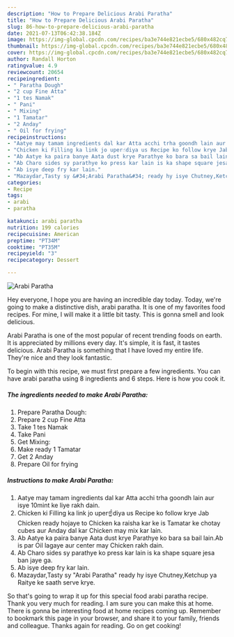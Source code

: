 ```yaml
---
description: "How to Prepare Delicious Arabi Paratha"
title: "How to Prepare Delicious Arabi Paratha"
slug: 86-how-to-prepare-delicious-arabi-paratha
date: 2021-07-13T06:42:38.184Z
image: https://img-global.cpcdn.com/recipes/ba3e744e821ecbe5/680x482cq70/arabi-paratha-recipe-main-photo.jpg
thumbnail: https://img-global.cpcdn.com/recipes/ba3e744e821ecbe5/680x482cq70/arabi-paratha-recipe-main-photo.jpg
cover: https://img-global.cpcdn.com/recipes/ba3e744e821ecbe5/680x482cq70/arabi-paratha-recipe-main-photo.jpg
author: Randall Horton
ratingvalue: 4.9
reviewcount: 20654
recipeingredient:
- " Paratha Dough"
- "2 cup Fine Atta"
- "1 tes Namak"
- " Pani"
- " Mixing"
- "1 Tamatar"
- "2 Anday"
- " Oil for frying"
recipeinstructions:
- "Aatye may tamam ingredients dal kar Atta acchi trha goondh lain aur isye 10mint ke liye rakh dain."
- "Chicken ki Filling ka link jo uper☝️diya us Recipe ko follow krye Jab Chicken ready hojaye to Chicken ka raisha kar ke is Tamatar ke chotay cubes aur Anday dal kar Chicken may mix kar lain."
- "Ab Aatye ka paira banye Aata dust krye Parathye ko bara sa bail lain.Ab is par Oil lagaye aur center may Chicken rakh dain."
- "Ab Charo sides sy parathye ko press kar lain is ka shape square jesa ban jaye ga."
- "Ab isye deep fry kar lain."
- "Mazaydar,Tasty sy &#34;Arabi Paratha&#34; ready hy isye Chutney,Ketchup ya Raitye ke saath serve krye."
categories:
- Recipe
tags:
- arabi
- paratha

katakunci: arabi paratha 
nutrition: 199 calories
recipecuisine: American
preptime: "PT34M"
cooktime: "PT35M"
recipeyield: "3"
recipecategory: Dessert

---
```



![Arabi Paratha](https://img-global.cpcdn.com/recipes/ba3e744e821ecbe5/680x482cq70/arabi-paratha-recipe-main-photo.jpg)

Hey everyone, I hope you are having an incredible day today. Today, we're going to make a distinctive dish, arabi paratha. It is one of my favorites food recipes. For mine, I will make it a little bit tasty. This is gonna smell and look delicious.

Arabi Paratha is one of the most popular of recent trending foods on earth. It is appreciated by millions every day. It's simple, it is fast, it tastes delicious. Arabi Paratha is something that I have loved my entire life. They're nice and they look fantastic.




To begin with this recipe, we must first prepare a few ingredients. You can have arabi paratha using 8 ingredients and 6 steps. Here is how you cook it.

<!--inarticleads1-->

##### The ingredients needed to make Arabi Paratha:

1. Prepare  Paratha Dough:
1. Prepare 2 cup Fine Atta
1. Take 1 tes Namak
1. Take  Pani
1. Get  Mixing:
1. Make ready 1 Tamatar
1. Get 2 Anday
1. Prepare  Oil for frying




<!--inarticleads2-->

##### Instructions to make Arabi Paratha:

1. Aatye may tamam ingredients dal kar Atta acchi trha goondh lain aur isye 10mint ke liye rakh dain.
1. Chicken ki Filling ka link jo uper☝️diya us Recipe ko follow krye Jab Chicken ready hojaye to Chicken ka raisha kar ke is Tamatar ke chotay cubes aur Anday dal kar Chicken may mix kar lain.
1. Ab Aatye ka paira banye Aata dust krye Parathye ko bara sa bail lain.Ab is par Oil lagaye aur center may Chicken rakh dain.
1. Ab Charo sides sy parathye ko press kar lain is ka shape square jesa ban jaye ga.
1. Ab isye deep fry kar lain.
1. Mazaydar,Tasty sy &#34;Arabi Paratha&#34; ready hy isye Chutney,Ketchup ya Raitye ke saath serve krye.




So that's going to wrap it up for this special food arabi paratha recipe. Thank you very much for reading. I am sure you can make this at home. There is gonna be interesting food at home recipes coming up. Remember to bookmark this page in your browser, and share it to your family, friends and colleague. Thanks again for reading. Go on get cooking!
